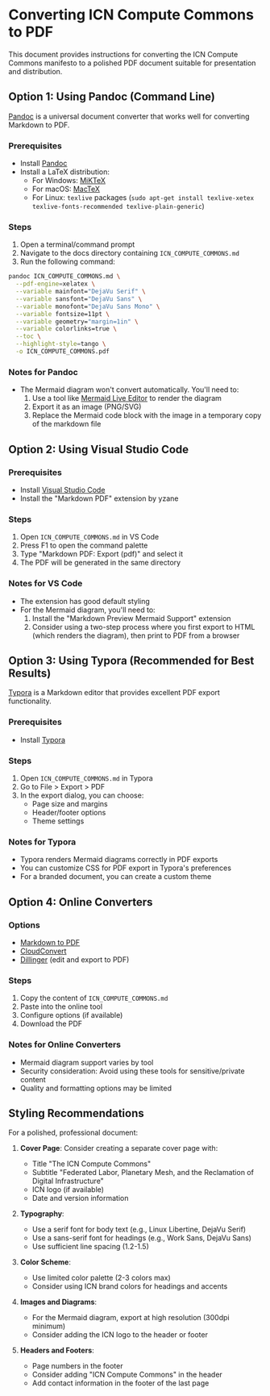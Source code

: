 # Converting ICN Compute Commons to PDF

This document provides instructions for converting the ICN Compute Commons manifesto to a polished PDF document suitable for presentation and distribution.

## Option 1: Using Pandoc (Command Line)

[Pandoc](https://pandoc.org/) is a universal document converter that works well for converting Markdown to PDF.

### Prerequisites
- Install [Pandoc](https://pandoc.org/installing.html)
- Install a LaTeX distribution:
  - For Windows: [MiKTeX](https://miktex.org/)
  - For macOS: [MacTeX](https://www.tug.org/mactex/)
  - For Linux: `texlive` packages (`sudo apt-get install texlive-xetex texlive-fonts-recommended texlive-plain-generic`)

### Steps

1. Open a terminal/command prompt
2. Navigate to the docs directory containing `ICN_COMPUTE_COMMONS.md`
3. Run the following command:

```bash
pandoc ICN_COMPUTE_COMMONS.md \
  --pdf-engine=xelatex \
  --variable mainfont="DejaVu Serif" \
  --variable sansfont="DejaVu Sans" \
  --variable monofont="DejaVu Sans Mono" \
  --variable fontsize=11pt \
  --variable geometry="margin=1in" \
  --variable colorlinks=true \
  --toc \
  --highlight-style=tango \
  -o ICN_COMPUTE_COMMONS.pdf
```

### Notes for Pandoc
- The Mermaid diagram won't convert automatically. You'll need to:
  1. Use a tool like [Mermaid Live Editor](https://mermaid.live/) to render the diagram
  2. Export it as an image (PNG/SVG)
  3. Replace the Mermaid code block with the image in a temporary copy of the markdown file

## Option 2: Using Visual Studio Code

### Prerequisites
- Install [Visual Studio Code](https://code.visualstudio.com/)
- Install the "Markdown PDF" extension by yzane

### Steps
1. Open `ICN_COMPUTE_COMMONS.md` in VS Code
2. Press F1 to open the command palette
3. Type "Markdown PDF: Export (pdf)" and select it
4. The PDF will be generated in the same directory

### Notes for VS Code
- The extension has good default styling
- For the Mermaid diagram, you'll need to:
  1. Install the "Markdown Preview Mermaid Support" extension
  2. Consider using a two-step process where you first export to HTML (which renders the diagram), then print to PDF from a browser

## Option 3: Using Typora (Recommended for Best Results)

[Typora](https://typora.io/) is a Markdown editor that provides excellent PDF export functionality.

### Prerequisites
- Install [Typora](https://typora.io/#download)

### Steps
1. Open `ICN_COMPUTE_COMMONS.md` in Typora
2. Go to File > Export > PDF
3. In the export dialog, you can choose:
   - Page size and margins
   - Header/footer options
   - Theme settings

### Notes for Typora
- Typora renders Mermaid diagrams correctly in PDF exports
- You can customize CSS for PDF export in Typora's preferences
- For a branded document, you can create a custom theme

## Option 4: Online Converters

### Options
- [Markdown to PDF](https://www.markdowntopdf.com/)
- [CloudConvert](https://cloudconvert.com/md-to-pdf)
- [Dillinger](https://dillinger.io/) (edit and export to PDF)

### Steps
1. Copy the content of `ICN_COMPUTE_COMMONS.md`
2. Paste into the online tool
3. Configure options (if available)
4. Download the PDF

### Notes for Online Converters
- Mermaid diagram support varies by tool
- Security consideration: Avoid using these tools for sensitive/private content
- Quality and formatting options may be limited

## Styling Recommendations

For a polished, professional document:

1. **Cover Page**: Consider creating a separate cover page with:
   - Title "The ICN Compute Commons"
   - Subtitle "Federated Labor, Planetary Mesh, and the Reclamation of Digital Infrastructure"
   - ICN logo (if available)
   - Date and version information

2. **Typography**:
   - Use a serif font for body text (e.g., Linux Libertine, DejaVu Serif)
   - Use a sans-serif font for headings (e.g., Work Sans, DejaVu Sans)
   - Use sufficient line spacing (1.2-1.5)

3. **Color Scheme**:
   - Use limited color palette (2-3 colors max)
   - Consider using ICN brand colors for headings and accents

4. **Images and Diagrams**:
   - For the Mermaid diagram, export at high resolution (300dpi minimum)
   - Consider adding the ICN logo to the header or footer

5. **Headers and Footers**:
   - Page numbers in the footer
   - Consider adding "ICN Compute Commons" in the header
   - Add contact information in the footer of the last page 